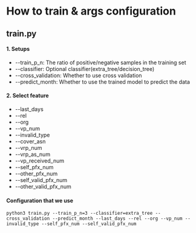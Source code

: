 # How to train & args configuration
## train.py

#### 1. Setups
- --train_p_n: The ratio of positive/negative samples in the training set
- --classifier: Optional classifier(extra_tree/decision_tree)
- --cross_validation: Whether to use cross validation
- --predict_month: Whether to use the trained model to predict the data
#### 2. Select feature
- --last_days
- --rel
- --org
- --vp_num
- --invalid_type
- --cover_asn
- --vrp_num
- --vrp_as_num
- --vp_received_num
- --self_pfx_num
- --other_pfx_num
- --self_valid_pfx_num
- --other_valid_pfx_num

#### Configuration that we use
```
python3 train.py --train_p_n=3 --classifier=extra_tree --cross_validation --predict_month --last_days --rel --org --vp_num --invalid_type --self_pfx_num --self_valid_pfx_num
```